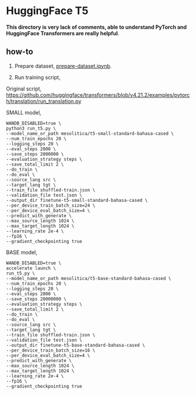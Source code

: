 # HuggingFace T5

**This directory is very lack of comments, able to understand PyTorch and HuggingFace Transformers are really helpful**.

## how-to

1. Prepare dataset, [prepare-dataset.ipynb](prepare-dataset.ipynb).

2. Run training script,

Original script, https://github.com/huggingface/transformers/blob/v4.21.2/examples/pytorch/translation/run_translation.py

SMALL model,
```
WANDB_DISABLED=true \
python3 run_t5.py \
--model_name_or_path mesolitica/t5-small-standard-bahasa-cased \
--num_train_epochs 20 \
--logging_steps 20 \
--eval_steps 2000 \
--save_steps 2000000 \
--evaluation_strategy steps \
--save_total_limit 2 \
--do_train \
--do_eval \
--source_lang src \
--target_lang tgt \
--train_file shuffled-train.json \
--validation_file test.json \
--output_dir finetune-t5-small-standard-bahasa-cased \
--per_device_train_batch_size=24 \
--per_device_eval_batch_size=4 \
--predict_with_generate \
--max_source_length 1024 \
--max_target_length 1024 \
--learning_rate 2e-4 \
--fp16 \
--gradient_checkpointing true
```

BASE model,
```
WANDB_DISABLED=true \
accelerate launch \
run_t5.py \
--model_name_or_path mesolitica/t5-base-standard-bahasa-cased \
--num_train_epochs 20 \
--logging_steps 20 \
--eval_steps 2000 \
--save_steps 20000000 \
--evaluation_strategy steps \
--save_total_limit 2 \
--do_train \
--do_eval \
--source_lang src \
--target_lang tgt \
--train_file shuffled-train.json \
--validation_file test.json \
--output_dir finetune-t5-base-standard-bahasa-cased \
--per_device_train_batch_size=16 \
--per_device_eval_batch_size=4 \
--predict_with_generate \
--max_source_length 1024 \
--max_target_length 1024 \
--learning_rate 2e-4 \
--fp16 \
--gradient_checkpointing true
```